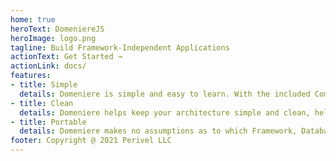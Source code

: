 ```yaml
---
home: true
heroText: DomeniereJS
heroImage: logo.png
tagline: Build Framework-Independent Applications
actionText: Get Started →
actionLink: docs/
features:
- title: Simple
  details: Domeniere is simple and easy to learn. With the included Command-Line Interface, you can get started in seconds.
- title: Clean
  details: Domeniere helps keep your architecture simple and clean, helping you stay productive. 
- title: Portable
  details: Domeniere makes no assumptions as to which Framework, Database, or external services you are using.
footer: Copyright @ 2021 Perivel LLC
---
```

